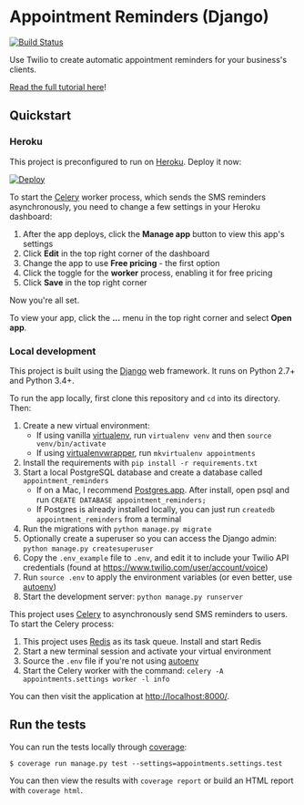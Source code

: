 # Appointment Reminders (Django)

[![Build Status](https://travis-ci.org/TwilioDevEd/appointment-reminders-django.svg?branch=master)](https://travis-ci.org/TwilioDevEd/appointment-reminders-django)

Use Twilio to create automatic appointment reminders for your business's clients.

[Read the full tutorial here](https://www.twilio.com/docs/tutorials/walkthrough/appointment-reminders/python/django)!

## Quickstart

### Heroku

This project is preconfigured to run on [Heroku](https://www.heroku.com/). Deploy it now:

[![Deploy](https://www.herokucdn.com/deploy/button.png)](https://heroku.com/deploy?template=https://github.com/teekay421/appointment-reminders-django)

To start the [Celery](http://docs.celeryproject.org/en/latest/index.html) worker process, which sends the SMS reminders asynchronously, you need to change a few settings in your Heroku dashboard:

1. After the app deploys, click the **Manage app** button to view this app's settings
1. Click **Edit** in the top right corner of the dashboard
1. Change the app to use **Free pricing** - the first option
1. Click the toggle for the **worker** process, enabling it for free pricing
1. Click **Save** in the top right corner

Now you're all set.

To view your app, click the **...** menu in the top right corner and select **Open app**.

### Local development

This project is built using the [Django](https://www.djangoproject.com/) web framework. It runs on Python 2.7+ and Python 3.4+.

To run the app locally, first clone this repository and `cd` into its directory. Then:

1. Create a new virtual environment:
    - If using vanilla [virtualenv](https://virtualenv.pypa.io/en/latest/), run `virtualenv venv` and then `source venv/bin/activate`
    - If using [virtualenvwrapper](https://virtualenvwrapper.readthedocs.org/en/latest/), run `mkvirtualenv appointments`
1. Install the requirements with `pip install -r requirements.txt`
1. Start a local PostgreSQL database and create a database called `appointment_reminders`
    - If on a Mac, I recommend [Postgres.app](http://postgresapp.com/). After install, open psql and run `CREATE DATABASE appointment_reminders;`
    - If Postgres is already installed locally, you can just run `createdb appointment_reminders` from a terminal
1. Run the migrations with `python manage.py migrate`
1. Optionally create a superuser so you can access the Django admin: `python manage.py createsuperuser`
1. Copy the `.env_example` file to `.env`, and edit it to include your Twilio API credentials (found at https://www.twilio.com/user/account/voice)
1. Run `source .env` to apply the environment variables (or even better, use [autoenv](https://github.com/kennethreitz/autoenv))
1. Start the development server: `python manage.py runserver`

This project uses [Celery](http://docs.celeryproject.org/en/latest/index.html) to asynchronously send SMS reminders to users. To start the Celery process:

1. This project uses [Redis](http://redis.io/) as its task queue. Install and start Redis
1. Start a new terminal session and activate your virtual environment
1. Source the `.env` file if you're not using [autoenv](https://github.com/kennethreitz/autoenv)
1. Start the Celery worker with the command: `celery -A appointments.settings worker -l info`

You can then visit the application at [http://localhost:8000/](http://localhost:8000/).

## Run the tests

You can run the tests locally through [coverage](http://coverage.readthedocs.org/en/coverage-3.7.1/#):

```
$ coverage run manage.py test --settings=appointments.settings.test
```

You can then view the results with `coverage report` or build an HTML report with `coverage html`.
